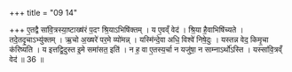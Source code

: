 +++
title = "09 14"

+++
ए॒तद्वै सा॑वि॒त्रस्या॒ष्टाख्ष॑रं प॒दꣳ श्रि॒याऽभिषि॑क्तम् । य ए॒वव्ँ वेद॑ । श्रि॒या है॒वाभिषि॑च्यते । तदे॒तदृ॒चाऽभ्यु॑क्तम् ।  ऋ॒चो अ॒ख्षरे॑ पर॒मे व्यो॑मन्न् । यस्मि॑न्दे॒वा अधि॒ विश्वे॑ निषे॒दुः । यस्तन्न वेद॒ किमृ॒चा क॑रिष्यति ।  य इत्तद्वि॒दुस्त इ॒मे समा॑सत॒ इति॑ । न ह॒ वा ए॒तस्य॒र्चा न यजु॑षा॒ न साम्नाऽर्थो॑ऽस्ति । यस्सा॑वि॒त्रव्ँ वेद॑ ॥ 36 ॥


